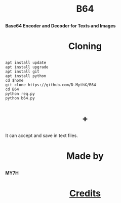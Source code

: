 # <p align="center"> B64 </p>
**Base64 Encoder and Decoder for Texts and Images**

# <p align="center">Cloning</p>
```
apt install update
apt install upgrade
apt install git
apt install python
cd $home
git clone https://github.com/D-MythX/B64
cd B64
python req.py
python b64.py
```

# <p align="center"> + </p>
It can accept and save in text files.

# <p align="center">Made by </p>
**MY7H**
<a href="https://github.com/D-MythX" >

# <p align="center">Credits</p>
<a href="https://github.com/TermuxHackz">

